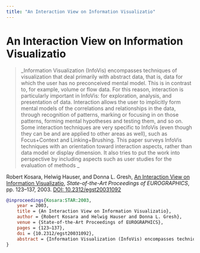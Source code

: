 ```yaml
---
title: "An Interaction View on Information Visualizatio"
---
```


# An Interaction View on Information Visualizatio

> _Information Visualization (InfoVis) encompasses techniques of visualization that deal primarily with abstract data, that is, data for which the user has no preconceived mental model. This is in contrast to, for example, volume or flow data. For this reason, interaction is particularly important in InfoVis: for exploration, analysis, and presentation of data. Interaction allows the user to implicitly form mental models of the correlations and relationships in the data, through recognition of patterns, marking or focusing in on those patterns, forming mental hypotheses and testing them, and so on. Some interaction techniques are very specific to InfoVis (even though they can be and are applied to other areas as well), such as Focus+Context and Linking+Brushing. This paper surveys InfoVis techniques with an orientation toward interaction aspects, rather than data model or display dimension. It also tries to put the work into perspective by including aspects such as user studies for the evaluation of methods _

Robert Kosara, Helwig Hauser, and Donna L. Gresh, <a href="https://media.eagereyes.org/papers/2003/Kosara-STAR-2003.pdf" target="_blank">An Interaction View on Information Visualizatio</a>, _State-of-the-Art Proceedings of EUROGRAPHICS_, pp. 123–137, 2003. <a href="https://dx.doi.org/10.2312/egst20031092" target="_new">DOI: 10.2312/egst20031092</a>


```bibtex
@inproceedings{Kosara:STAR:2003,
	year = 2003,
	title = {An Interaction View on Information Visualizatio},
	author = {Robert Kosara and Helwig Hauser and Donna L. Gresh},
	venue = {State-of-the-Art Proceedings of EUROGRAPHICS},
	pages = {123–137},
	doi = {10.2312/egst20031092},
	abstract = {Information Visualization (InfoVis) encompasses techniques of visualization that deal primarily with abstract data, that is, data for which the user has no preconceived mental model. This is in contrast to, for example, volume or flow data. For this reason, interaction is particularly important in InfoVis: for exploration, analysis, and presentation of data. Interaction allows the user to implicitly form mental models of the correlations and relationships in the data, through recognition of patterns, marking or focusing in on those patterns, forming mental hypotheses and testing them, and so on. Some interaction techniques are very specific to InfoVis (even though they can be and are applied to other areas as well), such as Focus+Context and Linking+Brushing. This paper surveys InfoVis techniques with an orientation toward interaction aspects, rather than data model or display dimension. It also tries to put the work into perspective by including aspects such as user studies for the evaluation of methods },
}
```

